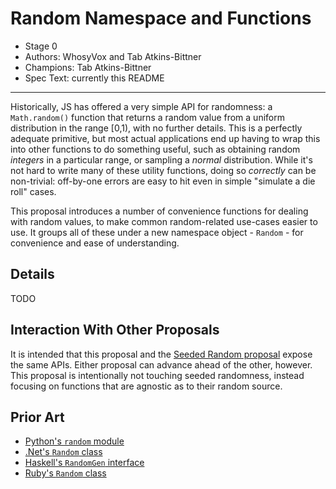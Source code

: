 # Random Namespace and Functions

* Stage 0
* Authors: WhosyVox and Tab Atkins-Bittner
* Champions: Tab Atkins-Bittner
* Spec Text: currently this README

-----

Historically, JS has offered a very simple API for randomness: a `Math.random()` function that returns a random value from a uniform distribution in the range [0,1), with no further details. This is a perfectly adequate primitive, but most actual applications end up having to wrap this into other functions to do something useful, such as obtaining random *integers* in a particular range, or sampling a *normal* distribution. While it's not hard to write many of these utility functions, doing so *correctly* can be non-trivial: off-by-one errors are easy to hit even in simple "simulate a die roll" cases.

This proposal introduces a number of convenience functions for dealing with random values, to make common random-related use-cases easier to use. It groups all of these under a new namespace object - `Random` - for convenience and ease of understanding.

## Details

TODO

## Interaction With Other Proposals

It is intended that this proposal and the [Seeded Random proposal](https://github.com/tc39/proposal-seeded-random/) expose the same APIs. Either proposal can advance ahead of the other, however. This proposal is intentionally not touching seeded randomness, instead focusing on functions that are agnostic as to their random source.

## Prior Art

* [Python's `random` module](https://docs.python.org/3/library/random.html)
* [.Net's `Random` class](https://learn.microsoft.com/en-us/dotnet/api/system.random?view=net-8.0)
* [Haskell's `RandomGen` interface](https://hackage.haskell.org/package/random-1.2.1.2/docs/System-Random.html)
* [Ruby's `Random` class](https://ruby-doc.org/core-2.4.0/Random.html)
